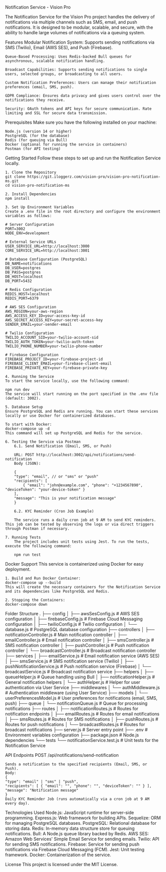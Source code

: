 Notification Service - Vision Pro

The Notification Service for the Vision Pro project handles the delivery of notifications via multiple channels such as SMS, email, and push notifications. It is designed to be modular, scalable, and secure, with the ability to handle large volumes of notifications via a queuing system.

Features
    Modular Notification System: Supports sending notifications via SMS (Twilio), Email (AWS SES), and Push (Firebase).
    
    Queue-Based Processing: Uses Redis-backed Bull queues for asynchronous, scalable notification handling.
    
    Broadcast Capabilities: Supports sending notifications to single users, selected groups, or broadcasting to all users.
    
    Custom Notification Preferences: Users can manage their notification preferences (email, SMS, push).
    
    GDPR Compliance: Ensures data privacy and gives users control over the notifications they receive.
    
    Security: OAuth tokens and API keys for secure communication. Rate limiting and SSL for secure data transmission.

Prerequisites
    Make sure you have the following installed on your machine:

    Node.js (version 14 or higher)
    PostgreSQL (for the database)
    Redis (for queuing via Bull)
    Docker (optional for running the service in containers)
    Postman (for API testing)

Getting Started
    Follow these steps to set up and run the Notification Service locally.

    1. Clone the Repository
    git clone https://git.iloggerz.com/vision-pro/vision-pro-notification-ms.git
    cd vision-pro-notification-ms
    
    2. Install Dependencies
    npm install

    3. Set Up Environment Variables
    Create a .env file in the root directory and configure the environment variables as follows:

    # Server Configuration
    PORT=3002
    NODE_ENV=development

    # External Service URLs
    USER_SERVICE_URL=http://localhost:3000
    CORE_SERVICE_URL=http://localhost:3001

    # Database Configuration (PostgreSQL)
    DB_NAME=notifications
    DB_USER=postgres
    DB_PASS=postgres
    DB_HOST=localhost
    DB_PORT=5432

    # Redis Configuration
    REDIS_HOST=localhost
    REDIS_PORT=6379

    # AWS SES Configuration
    AWS_REGION=your-aws-region
    AWS_ACCESS_KEY_ID=your-access-key-id
    AWS_SECRET_ACCESS_KEY=your-secret-access-key
    SENDER_EMAIL=your-sender-email

    # Twilio Configuration
    TWILIO_ACCOUNT_SID=your-twilio-account-sid
    TWILIO_AUTH_TOKEN=your-twilio-auth-token
    TWILIO_PHONE_NUMBER=your-twilio-phone-number

    # Firebase Configuration
    FIREBASE_PROJECT_ID=your-firebase-project-id
    FIREBASE_CLIENT_EMAIL=your-firebase-client-email
    FIREBASE_PRIVATE_KEY=your-firebase-private-key
    
    4. Running the Service
    To start the service locally, use the following command:

    npm run dev
    The service will start running on the port specified in the .env file (default: 3002).

    5. Database Setup
    Ensure PostgreSQL and Redis are running. You can start these services locally or use Docker for containerized databases.

    To start with Docker:
    docker-compose up -d
    This command will set up PostgreSQL and Redis for the service.

    6. Testing the Service via Postman
        6.1. Send Notification (Email, SMS, or Push)

        URL: POST http://localhost:3002/api/notifications/send-notification
        Body (JSON):

        {
        "type": "email", // or "sms" or "push"
        "recipients": [
            { "email": "john@example.com", "phone": "+1234567890", "deviceToken": "your-device-token" }
        ],
        "message": "This is your notification message"
        }

        6.2. KYC Reminder (Cron Job Example)

        The service runs a daily cron job at 9 AM to send KYC reminders. This job can be tested by observing the logs or via direct triggers through Postman if necessary.

    7. Running Tests
        The project includes unit tests using Jest. To run the tests, execute the following command:

        npm run test

Docker Support
    This service is containerized using Docker for easy deployment.

    1. Build and Run Docker Container:
    docker-compose up --build
    This will create the necessary containers for the Notification Service and its dependencies like PostgreSQL and Redis.

    2. Stopping the Containers:
    docker-compose down

Folder Structure
    .
    ├── config
    │   ├── awsSesConfig.js         # AWS SES configuration
    │   ├── firebaseConfig.js       # Firebase Cloud Messaging configuration
    │   ├── twilioConfig.js         # Twilio configuration
    │   └── database.js             # PostgreSQL database configuration
    ├── controllers
    │   ├── notificationController.js  # Main notification controller
    │   ├── emailController.js         # Email notification controller
    │   ├── smsController.js           # SMS notification controller
    │   ├── pushController.js          # Push notification controller
    │   └── broadcastController.js     # Broadcast notification controller
    ├── services
    │   ├── emailService.js            # Email notification service (AWS SES)
    │   ├── smsService.js              # SMS notification service (Twilio)
    │   ├── pushNotificationService.js # Push notification service (Firebase)
    │   └── broadcastService.js        # Broadcast notification service
    ├── helpers
    │   ├── queueHelper.js             # Queue handling using Bull
    │   ├── notificationHelper.js      # General notification helpers
    │   └── authHelper.js              # Helper for user authentication via User Service
    ├── middlewares
    │   └── authMiddleware.js          # Authentication middleware (using User Service)
    ├── models
    │   └── userPreferencesModel.js    # User preferences for notifications (email, SMS, push)
    ├── queue
    │   └── notificationQueue.js       # Queue for processing notifications
    ├── routes
    │   ├── notificationRoutes.js      # Routes for notification endpoints
    │   ├── emailRoutes.js             # Routes for email notifications
    │   ├── smsRoutes.js               # Routes for SMS notifications
    │   ├── pushRoutes.js              # Routes for push notifications
    │   └── broadcastRoutes.js         # Routes for broadcast notifications
    ├── server.js                       # Server entry point
    ├── .env                            # Environment variables configuration
    ├── package.json                    # Node.js dependencies
    └── tests
        └── notificationService.test.js # Unit tests for the Notification Service

API Endpoints
    POST /api/notifications/send-notification

    Sends a notification to the specified recipients (Email, SMS, or Push).
    Body:
    {
    "type": "email" | "sms" | "push",
    "recipients": [ { "email": "", "phone": "", "deviceToken": "" } ],
    "message": "Notification message"
    }
    Daily KYC Reminder Job (runs automatically via a cron job at 9 AM every day).

Technologies Used
    Node.js: JavaScript runtime for server-side programming.
    Express.js: Web framework for building APIs.
    Sequelize: ORM for managing PostgreSQL databases.
    PostgreSQL: Relational database for storing data.
    Redis: In-memory data structure store for queuing notifications.
    Bull: A Node.js queue library backed by Redis.
    AWS SES: Amazon Web Services' Simple Email Service for sending emails.
    Twilio: API for sending SMS notifications.
    Firebase: Service for sending push notifications via Firebase Cloud Messaging (FCM).
    Jest: Unit testing framework.
    Docker: Containerization of the service.

License
    This project is licensed under the MIT License.
